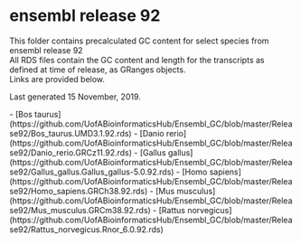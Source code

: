 # ensembl release 92

<p>This folder contains precalculated GC content for select species from ensembl release 92<br>
All RDS files contain the GC content and length for the transcripts as defined at time of release, as GRanges objects.<br>
Links are provided below.</p>

<p>Last generated 15 November, 2019.</p>
- [Bos taurus](https://github.com/UofABioinformaticsHub/Ensembl_GC/blob/master/Release92/Bos_taurus.UMD3.1.92.rds)
- [Danio rerio](https://github.com/UofABioinformaticsHub/Ensembl_GC/blob/master/Release92/Danio_rerio.GRCz11.92.rds)
- [Gallus gallus](https://github.com/UofABioinformaticsHub/Ensembl_GC/blob/master/Release92/Gallus_gallus.Gallus_gallus-5.0.92.rds)
- [Homo sapiens](https://github.com/UofABioinformaticsHub/Ensembl_GC/blob/master/Release92/Homo_sapiens.GRCh38.92.rds)
- [Mus musculus](https://github.com/UofABioinformaticsHub/Ensembl_GC/blob/master/Release92/Mus_musculus.GRCm38.92.rds)
- [Rattus norvegicus](https://github.com/UofABioinformaticsHub/Ensembl_GC/blob/master/Release92/Rattus_norvegicus.Rnor_6.0.92.rds)
